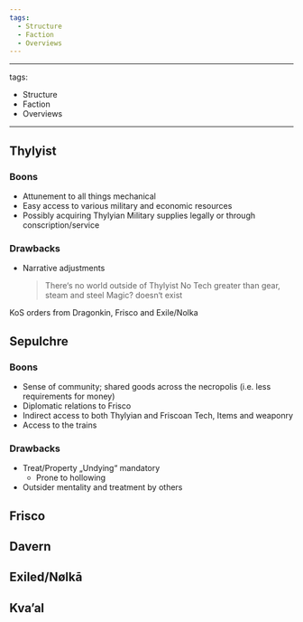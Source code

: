 ```yaml
---
tags:
  - Structure
  - Faction
  - Overviews
---
```

---
tags:
  - Structure
  - Faction
  - Overviews
---
## Thylyist
### Boons
- Attunement to all things mechanical
- Easy access to various military and economic resources
- Possibly acquiring Thylyian Military supplies legally 
	or through conscription/service
### Drawbacks 
- Narrative adjustments
	> There‘s no world outside of Thylyist
	> No Tech greater than gear, steam and steel
	> Magic? doesn‘t exist

KoS orders from Dragonkin, Frisco and Exile/Nolka
## Sepulchre
### Boons
- Sense of community; shared goods across the necropolis (i.e. less requirements for money)
- Diplomatic relations to Frisco
- Indirect access to both Thylyian and Friscoan Tech, Items and weaponry 
- Access to the trains
### Drawbacks 
- Treat/Property „Undying“ mandatory
	- Prone to hollowing 
- Outsider mentality and treatment by others
## Frisco
## Davern
## Exiled/Nølkā
## Kva’al
